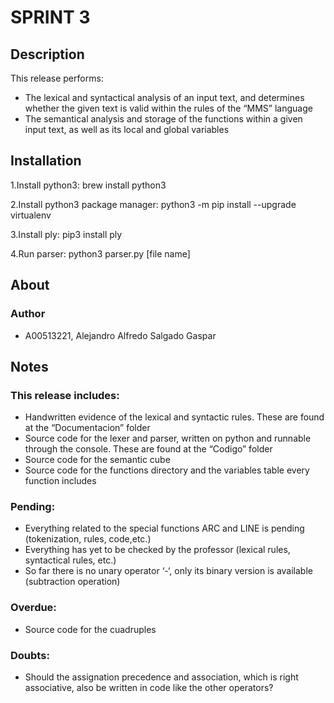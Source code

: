 # SPRINT 3

## Description
This release performs: 
* The lexical and syntactical analysis of an input text, and determines whether the given text is valid within the rules of the “MMS” language
* The semantical analysis and storage of the functions within a given input text, as well as its local and global variables

## Installation 
1.Install python3: brew install python3

2.Install python3 package manager: python3 -m pip install --upgrade virtualenv

3.Install ply: pip3 install ply

4.Run parser: python3 parser.py [file name]
 

## About

### Author
* A00513221, Alejandro Alfredo Salgado Gaspar

## Notes
### This release includes:
* Handwritten evidence of the lexical and syntactic rules. These are found at the “Documentacion” folder
* Source code for the lexer and parser, written on python and runnable through the console. These are found at the “Codigo” folder
* Source code for the semantic cube
* Source code for the functions directory and the variables table every function includes

### Pending:
* Everything related to the special functions ARC and LINE is pending (tokenization, rules, code,etc.)
* Everything has yet to be checked by the professor (lexical rules, syntactical rules, etc.)
* So far there is no unary operator ‘-‘, only its binary version is available (subtraction operation)

### Overdue:
* Source code for the cuadruples

### Doubts:
* Should the assignation precedence and association, which is right associative, also be written in code like the other operators?
